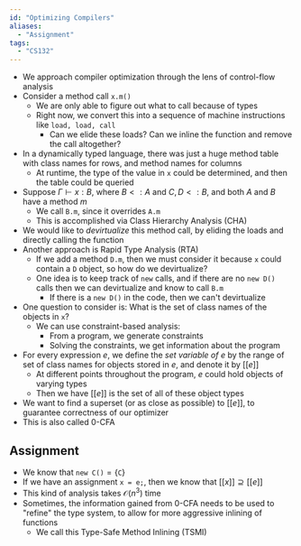 ```yaml
---
id: "Optimizing Compilers"
aliases:
  - "Assignment"
tags:
  - "CS132"
---
```


- We approach compiler optimization through the lens of control-flow analysis
- Consider a method call `x.m()`
  - We are only able to figure out what to call because of types
  - Right now, we convert this into a sequence of machine instructions like
    `load, load, call`
    - Can we elide these loads? Can we inline the function and remove the call
      altogether?
- In a dynamically typed language, there was just a huge method table with class
  names for rows, and method names for columns
  - At runtime, the type of the value in `x` could be determined, and then the
    table could be queried
- Suppose $\Gamma\vdash x: B$, where $B <: A$ and $C, D <: B$, and both $A$ and
  $B$ have a method $m$
  - We call `B.m`, since it overrides `A.m`
  - This is accomplished via Class Hierarchy Analysis (CHA)
- We would like to _devirtualize_ this method call, by eliding the loads and
  directly calling the function
- Another approach is Rapid Type Analysis (RTA)
  - If we add a method `D.m`, then we must consider it because `x` could contain
    a `D` object, so how do we devirtualize?
  - One idea is to keep track of `new` calls, and if there are no `new D()`
    calls then we can devirtualize and know to call `B.m`
    - If there is a `new D()` in the code, then we can't devirtualize
- One question to consider is: What is the set of class names of the objects in
  `x`?
  - We can use constraint-based analysis:
    - From a program, we generate constraints
    - Solving the constraints, we get information about the program
- For every expression $e$, we define the _set variable of $e$_ by the range of
  set of class names for objects stored in $e$, and denote it by $[[e]]$
  - At different points throughout the program, $e$ could hold objects of
    varying types
  - Then we have $[[e]]$ is the set of all of these object types
- We want to find a superset (or as close as possible) to $[[e]]$, to guarantee
  correctness of our optimizer
- This is also called 0-CFA

## Assignment

- We know that $\texttt{new C()} = \left\{\texttt{C}\right\}$
- If we have an assignment `x = e;`, then we know that $[[x]]\supseteq [[e]]$
- This kind of analysis takes $\mathcal{O}(n^3)$ time
- Sometimes, the information gained from 0-CFA needs to be used to "refine" the
  type system, to allow for more aggressive inlining of functions
  - We call this Type-Safe Method Inlining (TSMI)
